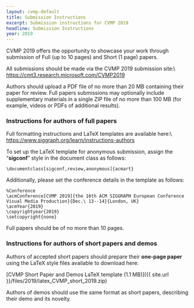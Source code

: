 ```yaml
---
layout: cvmp-default
title: Submission Instructions
excerpt: Submission instructions for CVMP 2019
headline: Submission Instructions
year: 2019
---
```


<!-- ### Paper submission -->

CVMP 2019 offers the opportunity to showcase your work through submission of Full (up to 10 pages) and Short (1 page) papers.

All submissions should be made via the CVMP 2019 submission site:\\
<https://cmt3.research.microsoft.com/CVMP2019>

Authors should upload a PDF file of no more than 20 MB containing their paper for review. Full papers submissions may optionally include supplementary materials in a single ZIP file of no more than 100 MB (for example, videos or PDFs of additional results).

### Instructions for authors of full papers

Full formatting instructions and LaTeX templates are available here:\\
<https://www.siggraph.org/learn/instructions-authors>

To set up the LaTeX template for anonymous submission, assign the “**sigconf**” style in the document class as follows:

```
\documentclass[sigconf,review,anonymous]{acmart}
```

Additionally, please set the conference details in the template as follows:

```
%Conference
\acmConference[CVMP 2019]{the 16th ACM SIGGRAPH European Conference
Visual Media Production}{Dec.\ 13--14}{London, UK}
\acmYear{2019}
\copyrightyear{2019}
\setcopyright{none}
```

Full papers should be of no more than 10 pages.

### Instructions for authors of short papers and demos

Authors of accepted short papers should prepare their **one-page paper** using the LaTeX style files available to download here:

[CVMP Short Paper and Demos LaTeX template (1.1 MB)]({{ site.url }}/files/2019/latex_CVMP_short_2019.zip)

Authors of demos should use the same format as short papers, describing their demo and its novelty.

